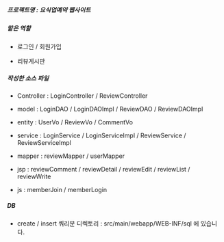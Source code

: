##### 프로젝트명 : 요식업예약 웹사이트


##### 맡은 역할

- 로그인 / 회원가입

- 리뷰게시판


##### 작성한 소스 파일

- Controller : LoginController / ReviewController

- model : LoginDAO / LoginDAOImpl / ReviewDAO / ReviewDAOImpl

- entity : UserVo / ReviewVo / CommentVo

- service : LoginService / LoginServiceImpl / ReviewService / ReviewServiceImpl

- mapper : reviewMapper / userMapper

- jsp : reviewComment / reviewDetail / reviewEdit / reviewList / reviewWrite

- js : memberJoin / memberLogin


##### DB

- create / insert 쿼리문 디렉토리 : src/main/webapp/WEB-INF/sql 에 있습니다.

